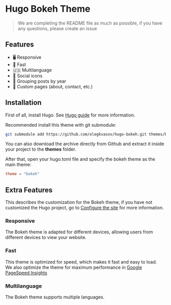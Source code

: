 # Hugo Bokeh Theme

> We are completing the README file as much as possible, if you have any questions, please create an issue

## Features

* 🖥️ Responsive
* 🚀 Fast
* 🇺🇸 Multilanguage
* 🔗 Social icons
* 📅 Grouping posts by year
* 📰 Custom pages (about, contact, etc.)

## Installation

First of all, install Hugo. See [Hugo guide](https://gohugo.io/getting-started/quick-start/) for more information.  

Recommended install this theme with git submodule:

```bash
git submodule add https://github.com/olegkvasov/hugo-bokeh.git themes/bokeh
```

You can also download the archive directly from Github and extract it inside your project to the **themes** folder.

After that, open your hugo.toml file and specify the bokeh theme as the main theme:

```toml
theme = "bokeh"
```

## Extra Features

This describes the customization for the Bokeh theme, if you have not customized the Hugo project, go to [Configure the site](https://gohugo.io/getting-started/quick-start/#configure-the-site) for more information.

### Responsive

The Bokeh theme is adapted for different devices, allowing users from different devices to view your website.

### Fast

This theme is optimized for speed, which makes it fast and easy to load.  
We also optimize the theme for maximum performance in [Google PageSpeed Insights](https://pagespeed.web.dev/)

### Multilanguage

The Bokeh theme supports multiple languages.
